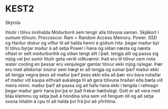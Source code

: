 # KEST2

Skýrsla

íhlutir í tölvu innihalda
Móðurborð sem tengir alla tölvuna saman. Skjákort í sumum tölvum. Proccescor. Ram = Random Access Memory. Power. SSD og Harður diskur og viftur til að halda henni á góðum hita.
þegar maður býr til tölvu byrjar maður á að setja Power í hana og síðan næsta og næsta oftast er sett móðurborðið og síðan tengt allt í það. tengja allt og passa sig mjög vel því sumir hlutir geta verið viðkvæmir. Það eru til tölvur sem nota water cooling en þessar eru venjulegar gamlar tölvur ekki mjög nýlegar. Þær eru með allskonar snúrur sem hægt er að tengja og sumar þarf maður ekki að tengja vegna þess að maður þarf þess ekki eða að þær eru bara notaðar ef maður vill kaupa eithvað aukalega til að gera tölvuna hraðari eða bæta við meira minni. maður þarf að passa sig að hafa hana ekki í tengda í rafmagn þegar maður gerir hana því þá er það frekar hættulegt. Gott er að vera með bláa klemmu og setja það á höndina sína sem við fengum öll og að setja svona hitalím á cpu til að halda því frá því að yfirhitna.
